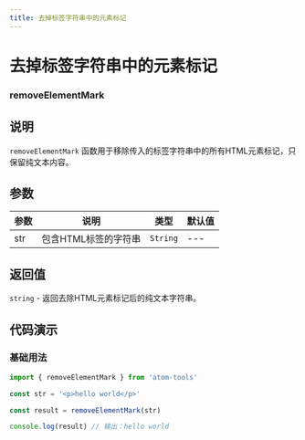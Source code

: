 ```yaml
---
title: 去掉标签字符串中的元素标记
---
```


# 去掉标签字符串中的元素标记

### removeElementMark

## 说明

`removeElementMark` 函数用于移除传入的标签字符串中的所有HTML元素标记，只保留纯文本内容。

## 参数

| 参数 | 说明                 | 类型     | 默认值 |
| ---- | -------------------- | -------- | ------ |
| str  | 包含HTML标签的字符串 | `String` | ---    |

## 返回值

`string` - 返回去除HTML元素标记后的纯文本字符串。

## 代码演示

### 基础用法

```ts
import { removeElementMark } from 'atom-tools'

const str = '<p>hello world</p>'

const result = removeElementMark(str)

console.log(result) // 输出：hello world
```

